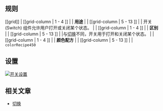 ﻿## 规则

[[grid]]
| [[grid-column | 1 - 4 ]]
| | **用途**
|
| [[grid-column | 5 - 13 ]]
| | 开关 (Switch) 组件允许用户打开或关闭某个状态。
|
| [[grid-column | 1 - 4 ]]
| | **区别**
|
| [[grid-column | 5 - 13 ]]
| |与[切换](/pattern/Toggle?styleguide-components-enabled=true&react--core-components-enabled=true&core-components-enabled=true&appearance-enabled=true)不同，开关用于打开和关闭某个状态。
|
| [[grid-column | 1 - 4 ]]
| | **颜色配方**
|
| [[grid-column | 5 - 13 ]]
| |  `colorRecipe450`

## 设置

[![开关设置](/api/static/documentation/components/switch/switch_setup.png)](/api/static/documentation/components/switch/switch_setup.png)

## 相关文章

- [切换](/pattern/Toggle?styleguide-components-enabled=true&react--core-components-enabled=true&core-components-enabled=true&appearance-enabled=true)

